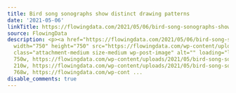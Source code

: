 ```yaml
---
title: Bird song sonographs show distinct drawing patterns
date: '2021-05-06'
linkTitle: https://flowingdata.com/2021/05/06/bird-song-sonographs-show-distinct-drawing-patterns/
source: FlowingData
description: <p><a href="https://flowingdata.com/2021/05/06/bird-song-sonographs-show-distinct-drawing-patterns/"><img
  width="750" height="750" src="https://flowingdata.com/wp-content/uploads/2021/05/bird-song-sonograph-750x750.png"
  class="attachment-medium size-medium wp-post-image" alt="" loading="lazy" srcset="https://flowingdata.com/wp-content/uploads/2021/05/bird-song-sonograph-750x750.png
  750w, https://flowingdata.com/wp-content/uploads/2021/05/bird-song-sonograph-210x210.png
  210w, https://flowingdata.com/wp-content/uploads/2021/05/bird-song-sonograph-768x768.png
  768w, https://flowingdata.com/wp-cont ...
disable_comments: true
---
```

<p><a href="https://flowingdata.com/2021/05/06/bird-song-sonographs-show-distinct-drawing-patterns/"><img width="750" height="750" src="https://flowingdata.com/wp-content/uploads/2021/05/bird-song-sonograph-750x750.png" class="attachment-medium size-medium wp-post-image" alt="" loading="lazy" srcset="https://flowingdata.com/wp-content/uploads/2021/05/bird-song-sonograph-750x750.png 750w, https://flowingdata.com/wp-content/uploads/2021/05/bird-song-sonograph-210x210.png 210w, https://flowingdata.com/wp-content/uploads/2021/05/bird-song-sonograph-768x768.png 768w, https://flowingdata.com/wp-cont ...